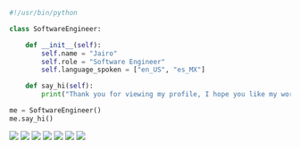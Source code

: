 ```python
#!/usr/bin/python

class SoftwareEngineer:

    def __init__(self):
        self.name = "Jairo"
        self.role = "Software Engineer"
        self.language_spoken = ["en_US", "es_MX"]

    def say_hi(self):
        print("Thank you for viewing my profile, I hope you like my work.")

me = SoftwareEngineer()
me.say_hi()
```

![](https://img.shields.io/badge/Code-Python-informational?style=flat&logo=python&logoColor=white&color=6aa6f8)
![](https://img.shields.io/badge/Code-Golang-informational?style=flat&logo=go&logoColor=white&color=6aa6f8)
![](https://img.shields.io/badge/Code-Php-informational?style=flat&logo=php&logoColor=white&color=6aa6f8)
![](https://img.shields.io/badge/Code-Javascript-informational?style=flat&logo=javascript&logoColor=white&color=6aa6f8)
![](https://img.shields.io/badge/Framework-Django-informational?style=flat&logo=django&logoColor=white&color=6aa6f8)
![](https://img.shields.io/badge/OS-Arch_Linux-informational?style=flat&logo=archlinux&logoColor=white&color=6aa6f8)
![](https://img.shields.io/badge/Shell-Bash-informational?style=flat&logo=gnu-bash&logoColor=white&color=6aa6f8)
